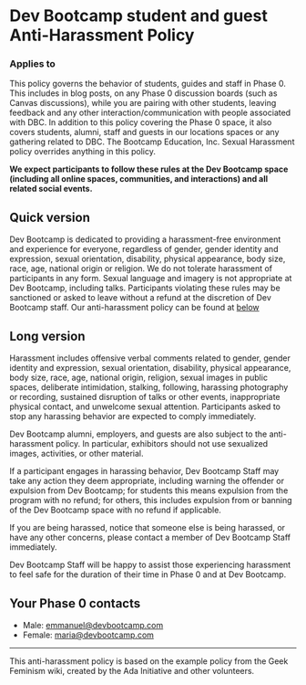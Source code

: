 # Dev Bootcamp student and guest Anti-Harassment Policy

### Applies to

This policy governs the behavior of students, guides and staff in Phase 0. This includes in blog posts, on any Phase 0 discussion boards (such as Canvas discussions), while you are pairing with other students, leaving feedback and any other interaction/communication with people associated with DBC. In addition to this policy covering the Phase 0 space, it also covers students, alumni, staff and guests in our locations spaces or any gathering related to DBC.  The Bootcamp Education, Inc. Sexual Harassment policy overrides anything in this policy.

**We expect participants to follow these rules at the Dev Bootcamp space (including all online spaces, communities, and interactions) and all related social events.**

## Quick version
Dev Bootcamp is dedicated to providing a harassment-free environment and experience for everyone, regardless of gender, gender identity and expression, sexual orientation, disability, physical appearance, body size, race, age, national origin or religion. We do not tolerate harassment of participants in any form. Sexual language and imagery is not appropriate at Dev Bootcamp, including talks.  Participants violating these rules may be sanctioned or asked to leave without a refund at the discretion of Dev Bootcamp staff. Our anti-harassment policy can be found at [below](#long-version)

## Long version
Harassment includes offensive verbal comments related to gender, gender identity and expression, sexual orientation, disability, physical appearance, body size, race, age, national origin, religion, sexual images in public spaces, deliberate intimidation, stalking, following, harassing photography or recording, sustained disruption of talks or other events, inappropriate physical contact, and unwelcome sexual attention. Participants asked to stop any harassing behavior are expected to comply immediately.

Dev Bootcamp alumni, employers, and guests are also subject to the anti-harassment policy. In particular, exhibitors should not use sexualized images, activities, or other material.

If a participant engages in harassing behavior, Dev Bootcamp Staff may take any action they deem appropriate, including warning the offender or expulsion from Dev Bootcamp; for students this means expulsion from the program with no refund; for others, this includes expulsion from or banning of the Dev Bootcamp space with no refund if applicable.

If you are being harassed, notice that someone else is being harassed, or have any other concerns, please contact a member of Dev Bootcamp Staff immediately.

Dev Bootcamp Staff will be happy to assist those experiencing harassment to feel safe for the duration of their time in Phase 0 and at Dev Bootcamp.

## Your Phase 0 contacts

* Male: emmanuel@devbootcamp.com
* Female: maria@devbootcamp.com


---

This anti-harassment policy is based on the example policy from the Geek Feminism wiki, created by the Ada Initiative and other volunteers.

